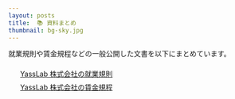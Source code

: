 ```yaml
---
layout: posts
title:  📚 資料まとめ
thumbnail: bg-sky.jpg
---
```


就業規則や賃金規程などの一般公開した文書を以下にまとめています。

<ul style="list-style: none; padding-bottom: 100px;">
  <li style="padding-top: 7px;">
    <span class="h5">
      <a href="./work-regulations">YassLab 株式会社の就業規則</a>
    </span>
  </li>
  <li style="padding-top: 7px;">
    <span class="h5">
      <a href="./wage-regulations">YassLab 株式会社の賃金規程</a>
    </span>
  </li>
</ul>
